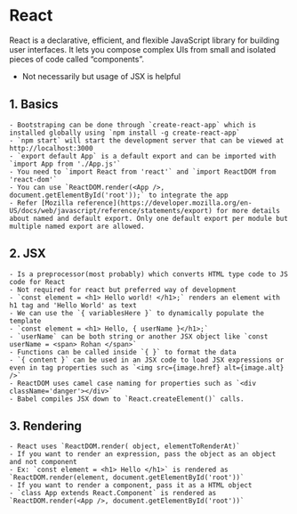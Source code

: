 # React

React is a declarative, efficient, and flexible JavaScript library for building user interfaces. It lets you compose complex UIs from small and isolated pieces of code called “components”.
- Not necessarily but usage of JSX is helpful

## 1. Basics
    - Bootstraping can be done through `create-react-app` which is installed globally using `npm install -g create-react-app`
    - `npm start` will start the development server that can be viewed at http://localhost:3000
    - `export default App` is a default export and can be imported with `import App from './App.js'`
    - You need to `import React from 'react'` and `import ReactDOM from 'react-dom'`
    - You can use `ReactDOM.render(<App />, document.getElementById('root'));` to integrate the app
    - Refer [Mozilla reference](https://developer.mozilla.org/en-US/docs/web/javascript/reference/statements/export) for more details about named and default export. Only one default export per module but multiple named export are allowed.

## 2. JSX
    - Is a preprocessor(most probably) which converts HTML type code to JS code for React
    - Not required for react but preferred way of development
    - `const element = <h1> Hello world! </h1>;` renders an element with h1 tag and 'Hello World' as text
    - We can use the `{ variablesHere }` to dynamically populate the template
    - `const element = <h1> Hello, { userName }</h1>;`
    - `userName` can be both string or another JSX object like `const userName = <span> Rohan </span>`
    - Functions can be called inside `{ }` to format the data
    - `{ content }` can be used in an JSX code to load JSX expressions or even in tag properties such as `<img src={image.href} alt={image.alt} />`
    - ReactDOM uses camel case naming for properties such as `<div className='danger'></div>`
    - Babel compiles JSX down to `React.createElement()` calls.

## 3. Rendering
    - React uses `ReactDOM.render( object, elementToRenderAt)`
    - If you want to render an expression, pass the object as an object and not component
    - Ex: `const element = <h1> Hello </h1>` is rendered as `ReactDOM.render(element, document.getElementById('root'))`
    - If you want to render a component, pass it as a HTML object
    - `class App extends React.Component` is rendered as `ReactDOM.render(<App />, document.getElementById('root'))`
